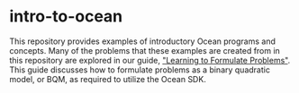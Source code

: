 # intro-to-ocean

This repository provides examples of introductory Ocean programs and concepts.  Many of the problems that these examples are created from in this repository are explored in our guide, ["Learning to Formulate Problems"](https://docs.dwavesys.com/docs/latest/c_pf_3.html#social-networks-friends-and-enemies).  This guide discusses how to formulate problems as a binary quadratic model, or BQM, as required to utilize the Ocean SDK.
